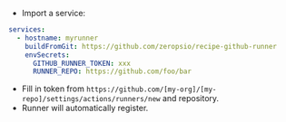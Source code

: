 - Import a service:
```yaml
services:
  - hostname: myrunner
    buildFromGit: https://github.com/zeropsio/recipe-github-runner
    envSecrets:
      GITHUB_RUNNER_TOKEN: xxx
      RUNNER_REPO: https://github.com/foo/bar
```
- Fill in token from `https://github.com/[my-org]/[my-repo]/settings/actions/runners/new` and repository.
- Runner will automatically register.
